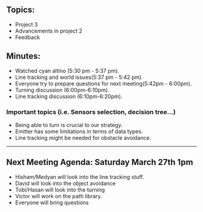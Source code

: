 ## Topics:
- Project 3  
- Advancements in project 2  
- Feedback  

## Minutes:
- Watched cyan altino (5:30 pm - 5:37 pm).  
- Line tracking and world issues(5:37 pm - 5:42 pm).  
- Everyone try to prepare questions for next meeting(5:42pm - 6:00pm). 
- Turning discussion (6:00pm-6:10pm).  
- Line tracking discussion (6:10pm-6:20pm).

### **Important topics**  (i.e. Sensors selection, decision tree...)
- Being able to turn is crucial to our strategy.
- Emitter has some limitations in terms of data types. 
- Line tracking might be needed for obstacle avoidance.  
---
## Next Meeting Agenda:  Saturday March 27th 1pm 
- Hisham/Medyan will look into the line tracking stuff.
- David will look into the object avoidance
- Tobi/Hasan will look into the turning  
- Victor will work on the path library.
- Everyone will bring questions  